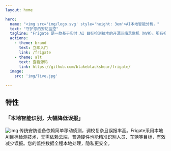 ```yaml
---
layout: home

hero:
  name: "<img src='img/logo.svg' style='height: 3em'>AI本地智能分析，"
  text: "守护您的安防监控"
  tagline: "Frigate 是一款基于实时 AI 目标检测技术的开源网络录像机（NVR）。所有视频分析都在您本地设备上完成，摄像头画面全程不会上传到云端，数据安全有保障。"
  actions:
    - theme: brand
      text: 立即入门
      link: /frigate
    - theme: alt
      text: 查看源码
      link: https://github.com/blakeblackshear/frigate/
  image:
    src: 'img/live.jpg'

---
```

## 特性

### ​​「本地智能识别，大幅降低误报」​​
![img](https://frigate.video/images/detection.jpg)
传统安防设备依赖简单移动侦测，调校复杂且误报率高。Frigate采用本地AI目标检测技术，无需依赖云端，普通硬件也能精准识别人员、车辆等目标，有效减少误报。您的监控数据全程本地处理，隐私更安全。